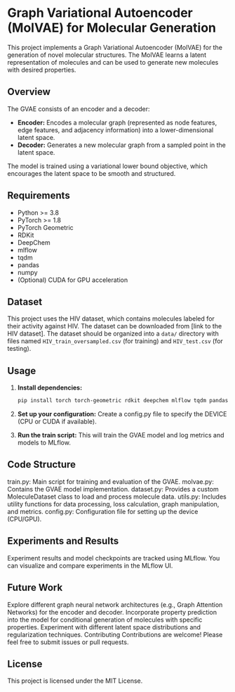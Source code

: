 # Graph Variational Autoencoder (MolVAE) for Molecular Generation

This project implements a Graph Variational Autoencoder (MolVAE) for the generation of novel molecular structures. The MolVAE learns a latent representation of molecules and can be used to generate new molecules with desired properties. 

## Overview

The GVAE consists of an encoder and a decoder:

- **Encoder:**  Encodes a molecular graph (represented as node features, edge features, and adjacency information) into a lower-dimensional latent space.
- **Decoder:** Generates a new molecular graph from a sampled point in the latent space.

The model is trained using a variational lower bound objective, which encourages the latent space to be smooth and structured.

## Requirements

- Python >= 3.8
- PyTorch >= 1.8
- PyTorch Geometric
- RDKit
- DeepChem
- mlflow
- tqdm
- pandas
- numpy
- (Optional) CUDA for GPU acceleration

## Dataset

This project uses the HIV dataset, which contains molecules labeled for their activity against HIV. The dataset can be downloaded from [link to the HIV dataset]. The dataset should be organized into a `data/` directory with files named `HIV_train_oversampled.csv` (for training) and `HIV_test.csv` (for testing).

## Usage

1. **Install dependencies:**
   ```bash
   pip install torch torch-geometric rdkit deepchem mlflow tqdm pandas numpy

2. **Set up your configuration:**
   Create a config.py file to specify the DEVICE (CPU or CUDA if available).

3. **Run the train script:**
   This will train the GVAE model and log metrics and models to MLflow.


## Code Structure

train.py: Main script for training and evaluation of the GVAE.
molvae.py: Contains the GVAE model implementation.
dataset.py: Provides a custom MoleculeDataset class to load and process molecule data.
utils.py: Includes utility functions for data processing, loss calculation, graph manipulation, and metrics.
config.py: Configuration file for setting up the device (CPU/GPU).

## Experiments and Results
Experiment results and model checkpoints are tracked using MLflow.
You can visualize and compare experiments in the MLflow UI.

## Future Work
Explore different graph neural network architectures (e.g., Graph Attention Networks) for the encoder and decoder.
Incorporate property prediction into the model for conditional generation of molecules with specific properties.
Experiment with different latent space distributions and regularization techniques.
Contributing
Contributions are welcome! Please feel free to submit issues or pull requests.

## License
This project is licensed under the MIT License.